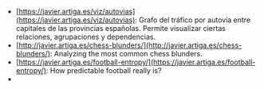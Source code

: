 - [https://javier.artiga.es/viz/autovias](https://javier.artiga.es/viz/autovias): Grafo del tráfico por autovía entre capitales de las provincias españolas. Permite visualizar ciertas relaciones, agrupaciones y dependencias.
- [http://javier.artiga.es/chess-blunders/](http://javier.artiga.es/chess-blunders/): Analyzing the most common chess blunders.
- [https://javier.artiga.es/football-entropy/](https://javier.artiga.es/football-entropy/): How predictable football really is?
- 

